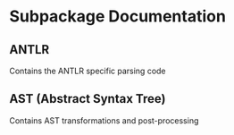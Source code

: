 # Subpackage Documentation

## ANTLR
Contains the ANTLR specific parsing code

## AST (Abstract Syntax Tree)
Contains AST transformations and post-processing

